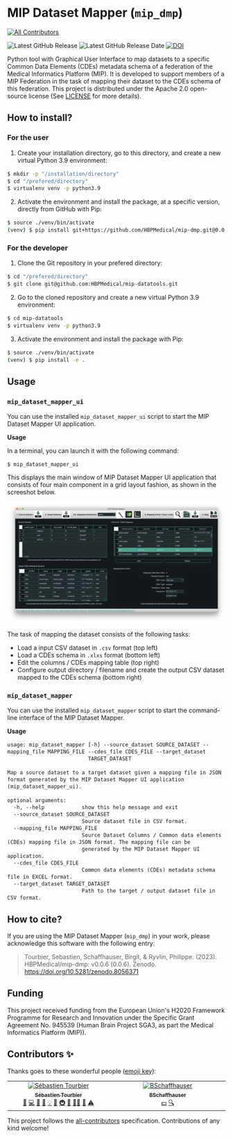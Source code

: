 # MIP Dataset Mapper (`mip_dmp`)
<!-- ALL-CONTRIBUTORS-BADGE:START - Do not remove or modify this section -->
[![All Contributors](https://img.shields.io/badge/all_contributors-2-orange.svg?style=flat-square)](#contributors-)
<!-- ALL-CONTRIBUTORS-BADGE:END -->

![Latest GitHub Release](https://img.shields.io/github/v/release/HBPMedical/mip-dmp) ![Latest GitHub Release Date](https://img.shields.io/github/release-date/HBPMedical/mip-dmp) [![DOI](https://zenodo.org/badge/DOI/10.5281/zenodo.8056371.svg)](https://doi.org/10.5281/zenodo.8056371)

Python tool with Graphical User Interface to map datasets to a specific Common Data Elements (CDEs) metadata schema of a federation of the Medical Informatics Platform (MIP). It is developed to support members of a MIP Federation in the task of mapping their dataset to the CDEs schema of this federation. This project is distributed under the Apache 2.0 open-source license (See [LICENSE](./LICENSE) for more details).

## How to install?

### For the user

1. Create your installation directory, go to this directory, and create a new virtual Python 3.9 environment:

```bash
$ mkdir -p "/installation/directory"
$ cd "/prefered/directory"
$ virtualenv venv -p python3.9
```

2. Activate the environment and install the package, at a specific version, directly from GitHub with Pip:

```bash
$ source ./venv/bin/activate
(venv) $ pip install git+https://github.com/HBPMedical/mip-dmp.git@0.0.5
```

### For the developer

1. Clone the Git repository in your prefered directory:

```bash
$ cd "/prefered/directory"
$ git clone git@github.com:HBPMedical/mip-datatools.git
```

2. Go to the cloned repository and create a new virtual Python 3.9 environment:

```bash
$ cd mip-datatools
$ virtualenv venv -p python3.9
```

3. Activate the environment and install the package with Pip:

```bash
$ source ./venv/bin/activate
(venv) $ pip install -e .
```

## Usage

### `mip_dataset_mapper_ui`

You can use the installed `mip_dataset_mapper_ui` script to start the MIP Dataset Mapper UI application.

**Usage**

In a terminal, you can launch it with the following command:
```
$ mip_dataset_mapper_ui
```

This displays the main window of MIP Dataset Mapper UI application that consists of four main component in a grid layout fashion, as shown in the screeshot below.

![](./docs/images/mip-dmp_ui_illustration.png)

The task of mapping the dataset consists of the following tasks:

- Load a input CSV dataset in `.csv` format (top left)
- Load a CDEs schema in `.xlxs` format (bottom left)
- Edit the columns / CDEs mapping table (top right)
- Configure output directory / filename and create the output CSV dataset mapped to the CDEs schema (bottom right)

### `mip_dataset_mapper`

You can use the installed `mip_dataset_mapper` script to start the command-line interface of the MIP Dataset Mapper.

**Usage**

```output
usage: mip_dataset_mapper [-h] --source_dataset SOURCE_DATASET --mapping_file MAPPING_FILE --cdes_file CDES_FILE --target_dataset
                          TARGET_DATASET

Map a source dataset to a target dataset given a mapping file in JSON format generated by the MIP Dataset Mapper UI application
(mip_dataset_mapper_ui).

optional arguments:
  -h, --help            show this help message and exit
  --source_dataset SOURCE_DATASET
                        Source dataset file in CSV format.
  --mapping_file MAPPING_FILE
                        Source Dataset Columns / Common data elements (CDEs) mapping file in JSON format. The mapping file can be
                        generated by the MIP Dataset Mapper UI application.
  --cdes_file CDES_FILE
                        Common data elements (CDEs) metadata schema file in EXCEL format.
  --target_dataset TARGET_DATASET
                        Path to the target / output dataset file in CSV format.

```

## How to cite?

If you are using the MIP Dataset Mapper (`mip_dmp`) in your work, please acknowledge this software with the following entry:

  > Tourbier, Sebastien, Schaffhauser, Birgit, & Ryvlin, Philippe. (2023). HBPMedical/mip-dmp: v0.0.6 (0.0.6). Zenodo. https://doi.org/10.5281/zenodo.8056371

## Funding

This project received funding from the European Union's H2020 Framework Programme for Research and Innovation under the Specific Grant Agreement No. 945539 (Human Brain Project SGA3, as part the Medical Informatics Platform (MIP)).

## Contributors ✨

Thanks goes to these wonderful people ([emoji key](https://allcontributors.org/docs/en/emoji-key)):

<!-- ALL-CONTRIBUTORS-LIST:START - Do not remove or modify this section -->
<!-- prettier-ignore-start -->
<!-- markdownlint-disable -->
<table>
  <tbody>
    <tr>
      <td align="center" valign="top" width="14.28%"><a href="https://github.com/sebastientourbier"><img src="https://avatars.githubusercontent.com/u/22279770?v=4?s=100" width="100px;" alt="Sébastien Tourbier"/><br /><sub><b>Sébastien Tourbier</b></sub></a><br /><a href="https://github.com/HBPMedical/mip-dmp/issues?q=author%3Asebastientourbier" title="Bug reports">🐛</a> <a href="https://github.com/HBPMedical/mip-dmp/commits?author=sebastientourbier" title="Code">💻</a> <a href="#design-sebastientourbier" title="Design">🎨</a> <a href="https://github.com/HBPMedical/mip-dmp/commits?author=sebastientourbier" title="Documentation">📖</a> <a href="#example-sebastientourbier" title="Examples">💡</a> <a href="#ideas-sebastientourbier" title="Ideas, Planning, & Feedback">🤔</a> <a href="#infra-sebastientourbier" title="Infrastructure (Hosting, Build-Tools, etc)">🚇</a> <a href="#maintenance-sebastientourbier" title="Maintenance">🚧</a> <a href="#mentoring-sebastientourbier" title="Mentoring">🧑‍🏫</a> <a href="https://github.com/HBPMedical/mip-dmp/pulls?q=is%3Apr+reviewed-by%3Asebastientourbier" title="Reviewed Pull Requests">👀</a> <a href="https://github.com/HBPMedical/mip-dmp/commits?author=sebastientourbier" title="Tests">⚠️</a></td>
      <td align="center" valign="top" width="14.28%"><a href="https://github.com/BSchaffhauser"><img src="https://avatars.githubusercontent.com/u/91893580?v=4?s=100" width="100px;" alt="BSchaffhauser"/><br /><sub><b>BSchaffhauser</b></sub></a><br /><a href="#financial-BSchaffhauser" title="Financial">💵</a> <a href="#fundingFinding-BSchaffhauser" title="Funding Finding">🔍</a></td>
    </tr>
  </tbody>
</table>

<!-- markdownlint-restore -->
<!-- prettier-ignore-end -->

<!-- ALL-CONTRIBUTORS-LIST:END -->

This project follows the [all-contributors](https://github.com/all-contributors/all-contributors) specification. Contributions of any kind welcome!